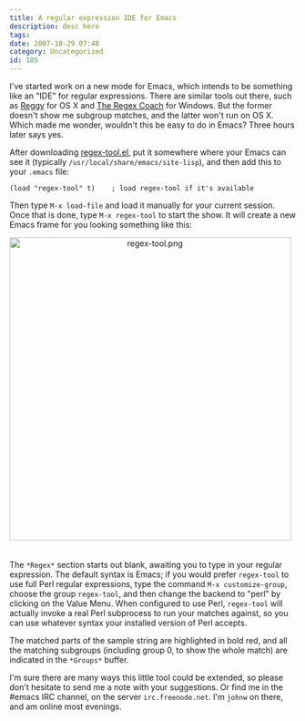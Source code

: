 ```yaml
---
title: A regular expression IDE for Emacs
description: desc here
tags: 
date: 2007-10-29 07:48
category: Uncategorized
id: 185
---
```


I've started work on a new mode for Emacs, which intends to be something like an "IDE" for regular expressions.  There are similar tools out there, such as [Reggy][] for OS X and [The Regex Coach][] for Windows.  But the former doesn't show me subgroup matches, and the latter won't run on OS X.  Which made me wonder, wouldn't this be easy to do in Emacs?  Three hours later says yes.

<!--more-->
After downloading [regex-tool.el][], put it somewhere where your Emacs can see it (typically `/usr/local/share/emacs/site-lisp`), and then add this to your `.emacs` file:

	(load "regex-tool" t)    ; load regex-tool if it's available

Then type `M-x load-file` and load it manually for your current session.  Once that is done, type `M-x regex-tool` to start the show.  It will create a new Emacs frame for you looking something like this:

<span class="mt-enclosure mt-enclosure-image"><img src="http://www.newartisans.com/images/regex-tool.png" width="495" alt="regex-tool.png" height="532" class="mt-image-center" style="text-align: center;margin: 0 auto 20px" /></span>

The `*Regex*` section starts out blank, awaiting you to type in your regular expression.  The default syntax is Emacs; if you would prefer `regex-tool` to use full Perl regular expressions, type the command `M-x customize-group`, choose the group `regex-tool`, and then change the backend to "perl" by clicking on the Value Menu.  When configured to use Perl, `regex-tool` will actually invoke a real Perl subprocess to run your matches against, so you can use whatever syntax your installed version of Perl accepts.

The matched parts of the sample string are highlighted in bold red, and all the matching subgroups (including group 0, to show the whole match) are indicated in the `*Groups*` buffer.

I'm sure there are many ways this little tool could be extended, so please don't hesitate to send me a note with your suggestions.  Or find me in the #emacs IRC channel, on the server `irc.freenode.net`.  I'm `johnw` on there, and am online most evenings.

[Reggy]: http://code.google.com/p/reggy/
[The Regex Coach]: http://www.weitz.de/regex-coach/
[regex-tool.el]: /downloads_files/regex-tool.el

